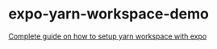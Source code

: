# expo-yarn-workspace-demo

[Complete guide on how to setup yarn workspace with expo](https://divinehycenth.com/blog/2020-01-02_yarn-workspace-monorepo)
